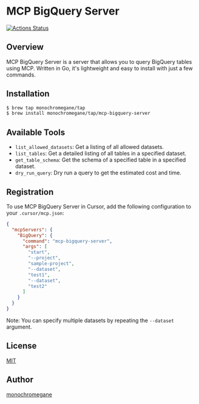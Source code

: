 # MCP BigQuery Server

[![Actions Status](https://github.com/monochromegane/mcp-bigquery-server/actions/workflows/test.yaml/badge.svg?branch=main)][actions]

[actions]: https://github.com/monochromegane/mcp-bigquery-server/actions?workflow=test

## Overview

MCP BigQuery Server is a server that allows you to query BigQuery tables using MCP. Written in Go, it's lightweight and easy to install with just a few commands.

## Installation

```sh
$ brew tap monochromegane/tap
$ brew install monochromegane/tap/mcp-bigquery-server
```

## Available Tools

- `list_allowed_datasets`: Get a listing of all allowed datasets.
- `list_tables`: Get a detailed listing of all tables in a specified dataset.
- `get_table_schema`: Get the schema of a specified table in a specified dataset.
- `dry_run_query`: Dry run a query to get the estimated cost and time.

## Registration

To use MCP BigQuery Server in Cursor, add the following configuration to your `.cursor/mcp.json`:

```json
{
  "mcpServers": {
    "BigQuery": {
      "command": "mcp-bigquery-server",
      "args": [
        "start",
        "--project",
        "sample-project",
        "--dataset",
        "test1",
        "--dataset",
        "test2"
      ]
    }
  }
}
```

Note: You can specify multiple datasets by repeating the `--dataset` argument.

## License

[MIT](https://github.com/monochromegane/mcp-bigquery-server/blob/main/LICENSE)

## Author

[monochromegane](https://github.com/monochromegane)